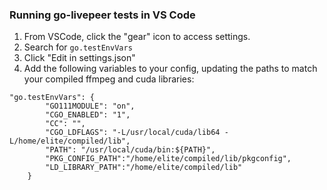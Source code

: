 ### Running go-livepeer tests in VS Code
1. From VSCode, click the "gear" icon to access settings.
2. Search for `go.testEnvVars`
3. Click "Edit in settings.json"
4. Add the following variables to your config, updating the paths to match your compiled ffmpeg and cuda libraries:

```
"go.testEnvVars": {
        "GO111MODULE": "on",
        "CGO_ENABLED": "1",
        "CC": "",
        "CGO_LDFLAGS": "-L/usr/local/cuda/lib64 -L/home/elite/compiled/lib",
        "PATH": "/usr/local/cuda/bin:${PATH}", 
        "PKG_CONFIG_PATH":"/home/elite/compiled/lib/pkgconfig", 
        "LD_LIBRARY_PATH":"/home/elite/compiled/lib"
    }
```
